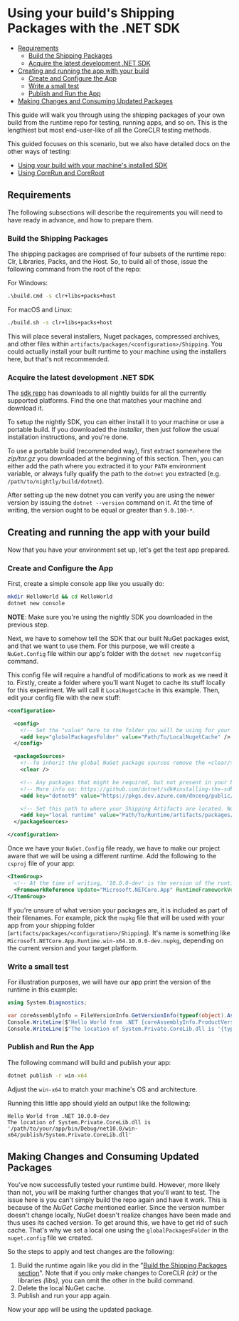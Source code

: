 # Using your build's Shipping Packages with the .NET SDK

* [Requirements](#requirements)
  * [Build the Shipping Packages](#build-the-shipping-packages)
  * [Acquire the latest development .NET SDK](#acquire-the-latest-development-net-sdk)
* [Creating and running the app with your build](#creating-and-running-the-app-with-your-build)
  * [Create and Configure the App](#create-and-configure-the-app)
  * [Write a small test](#write-a-small-test)
  * [Publish and Run the App](#publish-and-run-the-app)
* [Making Changes and Consuming Updated Packages](#making-changes-and-consuming-updated-packages)

This guide will walk you through using the shipping packages of your own build from the runtime repo for testing, running apps, and so on. This is the lengthiest but most end-user-like of all the CoreCLR testing methods.

This guided focuses on this scenario, but we also have detailed docs on the other ways of testing:

* [Using your build with your machine's installed SDK](using-your-build-with-installed-sdk.md)
* [Using CoreRun and CoreRoot](using-corerun-and-coreroot.md)

## Requirements

The following subsections will describe the requirements you will need to have ready in advance, and how to prepare them.

### Build the Shipping Packages

The shipping packages are comprised of four subsets of the runtime repo: Clr, Libraries, Packs, and the Host. So, to build all of those, issue the following command from the root of the repo:

For Windows:

```cmd
.\build.cmd -s clr+libs+packs+host
```

For macOS and Linux:

```bash
./build.sh -s clr+libs+packs+host
```

This will place several installers, Nuget packages, compressed archives, and other files within `artifacts/packages/<configuration>/Shipping`. You could actually install your built runtime to your machine using the installers here, but that's not recommended.

### Acquire the latest development .NET SDK

The [sdk repo](https://github.com/dotnet/sdk#installing-the-sdk) has downloads to all nightly builds for all the currently supported platforms. Find the one that matches your machine and download it.

To setup the nightly SDK, you can either install it to your machine or use a portable build. If you downloaded the _installer_, then just follow the usual installation instructions, and you're done.

To use a portable build (recommended way), first extract somewhere the _zip/tar.gz_ you downloaded at the beginning of this section. Then, you can either add the path where you extracted it to your `PATH` environment variable, or always fully qualify the path to the `dotnet` you extracted (e.g. `/path/to/nightly/build/dotnet`).

After setting up the new dotnet you can verify you are using the newer version by issuing the `dotnet --version` command on it. At the time of writing, the version ought to be equal or greater than `9.0.100-*`.

## Creating and running the app with your build

Now that you have your environment set up, let's get the test app prepared.

### Create and Configure the App

First, create a simple console app like you usually do:

```bash
mkdir HelloWorld && cd HelloWorld
dotnet new console
```

**NOTE**: Make sure you're using the nightly SDK you downloaded in the previous step.

Next, we have to somehow tell the SDK that our built NuGet packages exist, and that we want to use them. For this purpose, we will create a `NuGet.Config` file within our app's folder with the `dotnet new nugetconfig` command.

This config file will require a handful of modifications to work as we need it to. Firstly, create a folder where you'll want Nuget to cache its stuff locally for this experiment. We will call it `LocalNugetCache` in this example. Then, edit your config file with the new stuff:

```xml
<configuration>

  <config>
    <!-- Set the "value" here to the folder you will be using for your local Nuget cache. -->
    <add key="globalPackagesFolder" value="Path/To/LocalNugetCache" />
  </config>

  <packageSources>
    <!--To inherit the global NuGet package sources remove the <clear/> line below -->
    <clear />

    <!-- Any packages that might be required, but not present in your build, will have to be taken from the latest NuGet feed. -->
    <!-- More info on: https://github.com/dotnet/sdk#installing-the-sdk -->
    <add key="dotnet9" value="https://pkgs.dev.azure.com/dnceng/public/_packaging/dotnet9/nuget/v3/index.json" />

    <!-- Set this path to where your Shipping Artifacts are located. Note that we are assuming a 'Debug' build in this example. -->
    <add key="local runtime" value="Path/To/Runtime/artifacts/packages/Debug/Shipping" />
  </packageSources>

</configuration>
```

Once we have your `NuGet.Config` file ready, we have to make our project aware that we will be using a different runtime. Add the following to the `csproj` file of your app:

```xml
<ItemGroup>
  <!-- At the time of writing, '10.0.0-dev' is the version of the runtime repo's shipping packages. -->
  <FrameworkReference Update="Microsoft.NETCore.App" RuntimeFrameworkVersion="10.0.0-dev" />
</ItemGroup>
```

If you're unsure of what version your packages are, it is included as part of their filenames. For example, pick the `nupkg` file that will be used with your app from your shipping folder (`artifacts/packages/<configuration>/Shipping`). It's name is something like `Microsoft.NETCore.App.Runtime.win-x64.10.0.0-dev.nupkg`, depending on the current version and your target platform.

### Write a small test

For illustration purposes, we will have our app print the version of the runtime in this example:

```csharp
using System.Diagnostics;

var coreAssemblyInfo = FileVersionInfo.GetVersionInfo(typeof(object).Assembly.Location);
Console.WriteLine($"Hello World from .NET {coreAssemblyInfo.ProductVersion}.");
Console.WriteLine($"The location of System.Private.CoreLib.dll is '{typeof(object).Assembly.Location}'");
```

### Publish and Run the App

The following command will build and publish your app:

```cmd
dotnet publish -r win-x64
```

Adjust the `win-x64` to match your machine's OS and architecture.

Running this little app should yield an output like the following:

```text
Hello World from .NET 10.0.0-dev
The location of System.Private.CoreLib.dll is '/path/to/your/app/bin/Debug/net10.0/win-x64/publish/System.Private.CoreLib.dll'
```

## Making Changes and Consuming Updated Packages

You've now successfully tested your runtime build. However, more likely than not, you will be making further changes that you'll want to test. The issue here is you can't simply build the repo again and have it work. This is because of the _NuGet Cache_ mentioned earlier. Since the version number doesn't change locally, NuGet doesn't realize changes have been made and thus uses its cached version. To get around this, we have to get rid of such cache. That's why we set a local one using the `globalPackagesFolder` in the `nuget.config` file we created.

So the steps to apply and test changes are the following:

1. Build the runtime again like you did in the "[Build the Shipping Packages section](#build-the-shipping-packages)". Note that if you only make changes to CoreCLR _(clr)_ or the libraries _(libs)_, you can omit the other in the build command.
2. Delete the local NuGet cache.
3. Publish and run your app again.

Now your app will be using the updated package.
